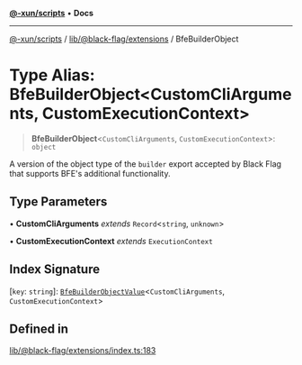 [**@-xun/scripts**](../../../../README.md) • **Docs**

***

[@-xun/scripts](../../../../README.md) / [lib/@black-flag/extensions](../README.md) / BfeBuilderObject

# Type Alias: BfeBuilderObject\<CustomCliArguments, CustomExecutionContext\>

> **BfeBuilderObject**\<`CustomCliArguments`, `CustomExecutionContext`\>: `object`

A version of the object type of the `builder` export accepted by Black Flag
that supports BFE's additional functionality.

## Type Parameters

• **CustomCliArguments** *extends* `Record`\<`string`, `unknown`\>

• **CustomExecutionContext** *extends* `ExecutionContext`

## Index Signature

 \[`key`: `string`\]: [`BfeBuilderObjectValue`](BfeBuilderObjectValue.md)\<`CustomCliArguments`, `CustomExecutionContext`\>

## Defined in

[lib/@black-flag/extensions/index.ts:183](https://github.com/Xunnamius/xscripts/blob/184c8e10da5407b40476129ff0f6e538d7df3af0/lib/@black-flag/extensions/index.ts#L183)
